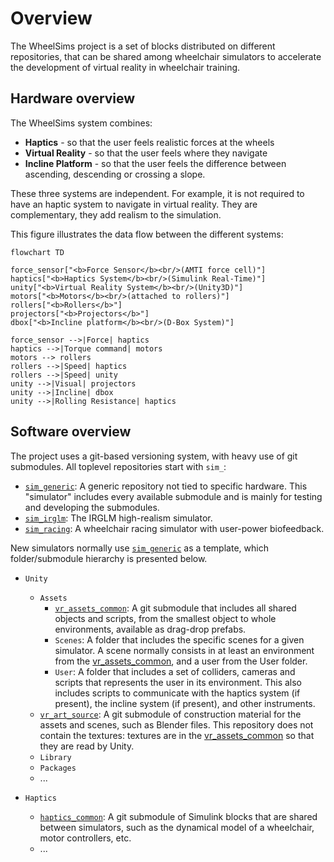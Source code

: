 # Overview

The WheelSims project is a set of blocks distributed on different repositories, that can be shared among wheelchair simulators to accelerate the development of virtual reality in wheelchair training.

## Hardware overview

The WheelSims system combines:

- **Haptics** - so that the user feels realistic forces at the wheels
- **Virtual Reality** - so that the user feels where they navigate
- **Incline Platform** - so that the user feels the difference between ascending, descending or crossing a slope.

These three systems are independent. For example, it is not required to have an haptic system to navigate in virtual reality. They are complementary, they add realism to the simulation.

This figure illustrates the data flow between the different systems:


```mermaid
flowchart TD

force_sensor["<b>Force Sensor</b><br/>(AMTI force cell)"]
haptics["<b>Haptics System</b><br/>(Simulink Real-Time)"]
unity["<b>Virtual Reality System</b><br/>(Unity3D)"]
motors["<b>Motors</b><br/>(attached to rollers)"]
rollers["<b>Rollers</b>"]
projectors["<b>Projectors</b>"]
dbox["<b>Incline platform</b><br/>(D-Box System)"]

force_sensor -->|Force| haptics
haptics -->|Torque command| motors
motors --> rollers
rollers -->|Speed| haptics
rollers -->|Speed| unity
unity -->|Visual| projectors
unity -->|Incline| dbox
unity -->|Rolling Resistance| haptics

```


## Software overview

The project uses a git-based versioning system, with heavy use of git submodules. All toplevel repositories start with `sim_`:

- [`sim_generic`](https://github.com/WheelSims/sim_generic): A generic repository not tied to specific hardware. This "simulator" includes every available submodule and is mainly for testing and developing the submodules.
- [`sim_irglm`](https://github.com/WheelSims/sim_irglm): The IRGLM high-realism simulator.
- [`sim_racing`](https://github.com/WheelSims/sim_racing): A wheelchair racing simulator with user-power biofeedback.

New simulators normally use [`sim_generic`](https://github.com/WheelSims/sim_generic) as a template, which folder/submodule hierarchy is presented below.

- `Unity`
  - `Assets`
    - [`vr_assets_common`](https://github.com/WheelSims/vr_assets_common): A git submodule that includes all shared objects and scripts, from the smallest object to whole environments, available as drag-drop prefabs.
    - `Scenes`: A folder that includes the specific scenes for a given simulator. A scene normally consists in at least an environment from the [vr_assets_common](https://github.com/WheelSims/vr_assets_common), and a user from the User folder.
    - `User`: A folder that includes a set of colliders, cameras and scripts that represents the user in its environment. This also includes scripts to communicate with the haptics system (if present), the incline system (if present), and other instruments.
  - [`vr_art_source`](https://github.com/WheelSims/vr_art_source): A git submodule of construction material for the assets and scenes, such as Blender files. This repository does not contain the textures: textures are in the [vr_assets_common](https://github.com/WheelSims/vr_assets_common) so that they are read by Unity.
  - `Library`
  - `Packages`
  - ...
 
- `Haptics`
  - [`haptics_common`](https://github.com/WheelSims/haptics_common): A git submodule of Simulink blocks that are shared between simulators, such as the dynamical model of a wheelchair, motor controllers, etc.
  - ...
